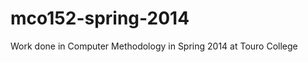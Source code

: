 mco152-spring-2014
==================

Work done in Computer Methodology in Spring 2014 at Touro College
